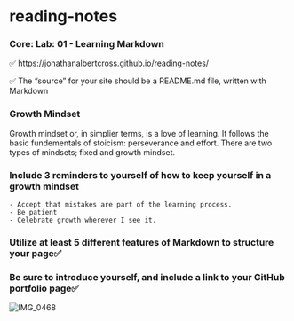 # reading-notes
### Core: Lab: 01 - Learning Markdown

✅ https://jonathanalbertcross.github.io/reading-notes/

✅ The “source” for your site should be a README.md file, written with Markdown

### **Growth Mindset**

Growth mindset or, in simplier terms, is a love of learning. It follows the basic fundementals of stoicism: perseverance and effort. There are two types of mindsets; fixed and growth mindset. 

### **Include 3 reminders to yourself of how to keep yourself in a growth mindset** 

    - Accept that mistakes are part of the learning process.
    - Be patient
    - Celebrate growth wherever I see it.

### **Utilize at least 5 different features of Markdown to structure your page**✅


###  **Be sure to introduce yourself, and include a link to your GitHub portfolio page**✅
![IMG_0468](https://github.com/JonathanAlbertCross/reading-notes/assets/118997615/92893181-e796-4e1b-9410-9c5821e92ac6)
